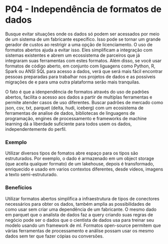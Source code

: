 
# P04 - Independência de formatos de dados
Busque evitar situações onde os dados só podem ser acessados por meio de um sistema de um fabricante específico. Isso pode se tornar um grande gerador de custos ao restrigir a uma opção de licenciamento. O uso de formatos abertos ajuda a evitar isso. Eles simplificam a integração com sistemas existentes e abrem um ecossistema de parceiros que já integraram suas ferramentas com estes formatos. Além disso, se você usar formatos de código aberto, em conjunto com liguagens como Python, R, Spark ou ANSI SQL para acesso a dados, verá que será mais fácil encontrar pessoas preparadas para trabalhar nos projetos de dados e as possíveis migrações de e para uma outra plataforma serão mais tranquilas.

O fato é que a idenpendência de formatos através do uso de padrões abertos, facilita o acesso aos dados a partir de multiplas ferramentas e permite atender casos de uso diferentes. Buscar padrões de mercado como json, csv, txt, parquet (delta, hudi, iceberg) com um ecosistema de ferramentas de analise de dados, bibliotecas de linguagens de programação, engines de processamento e frameworks de machine learning dá a liberdade suficiente para todos usem os dados, independentemente do perfil. 

### Exemplo
Utilizar diversos tipos de fomatos abre espaço para os tipos são estruturados. Por exemplo, o dado é armazenado em um object storage (que aceita qualquer formato) de um lakehouse, depois é transformado, enriquecido e usado em varios contextos diferentes, desde vídeos, imagens a texto semi-estruturado.

### Benefícios
Utilizar formatos abertos simplifica a infraestrutura de tipos de conectores necessários para obter os dados, também amplia as possibilidades de como usar sem criar uma dependência de um fabricante. O mesmo dado em parquet que o analista de dados faz a query criando suas regras de negócio pode ser o dados que o cientista de dados usa para treinar seu modelo usando um framework de ml. Formatos open-source permitem que várias ferramentas de processamento e análise possam usar os mesmo dados sem ter que fazer cópias ou conversões.